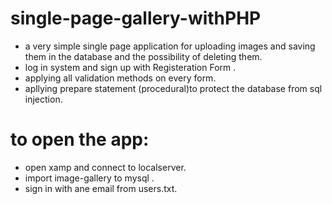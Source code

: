 # single-page-gallery-withPHP
- a very simple single page application for uploading images and saving them in the database and the possibility of deleting them.
- log in system and sign up with Registeration Form .
- applying all validation methods on every form.
- apllying prepare statement (procedural)to protect the database from sql injection.
# to open the app:
- open xamp and connect to localserver.
- import image-gallery to mysql .
- sign in with ane email from users.txt.
